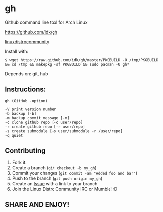 gh
==

Github command line tool for Arch Linux

https://github.com/idk/gh

[linuxdistrocommunity][6]

Install with:

    $ wget https://raw.github.com/idk/gh/master/PKGBUILD -O /tmp/PKGBUILD && cd /tmp && makepkg -sf PKGBUILD && sudo pacman -U gh* 


Depends on: git, hub


Instructions:
-------------

    gh (GitHub -option)

    -V print version number
    -b backup [-b]
    -m backup commit message [-m]
    -c clone github repo [-c user/repo]
    -r create github repo [-r user/repo]
    -s create submodule [-s user/submodule -r /user/repo]
    -q quiet

Contributing
------------

1. Fork it.
2. Create a branch (`git checkout -b my_gh`)
3. Commit your changes (`git commit -am "Added foo and bar"`)
4. Push to the branch (`git push origin my_gh`)
5. Create an [Issue][7] with a link to your branch
6. Join the Linux Distro Community IRC or Mumble! :D

SHARE AND ENJOY!
----------------

[6]: http://www.linuxdistrocommunity.com
[7]: https://github.com/idk/gh/issues